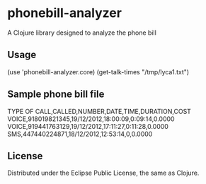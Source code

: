 # phonebill-analyzer

A Clojure library designed to analyze the phone bill

## Usage

(use 'phonebill-analyzer.core)
(get-talk-times "/tmp/lyca1.txt")

Sample phone bill file
----------------------
TYPE OF CALL,CALLED,NUMBER,DATE,TIME,DURATION,COST
VOICE,918019821345,19/12/2012,18:00:09,0:09:14,0.0000
VOICE,919441763129,19/12/2012,17:11:27,0:11:28,0.0000
SMS,447440224871,18/12/2012,12:53:14,0,0.0000

## License

Distributed under the Eclipse Public License, the same as Clojure.
